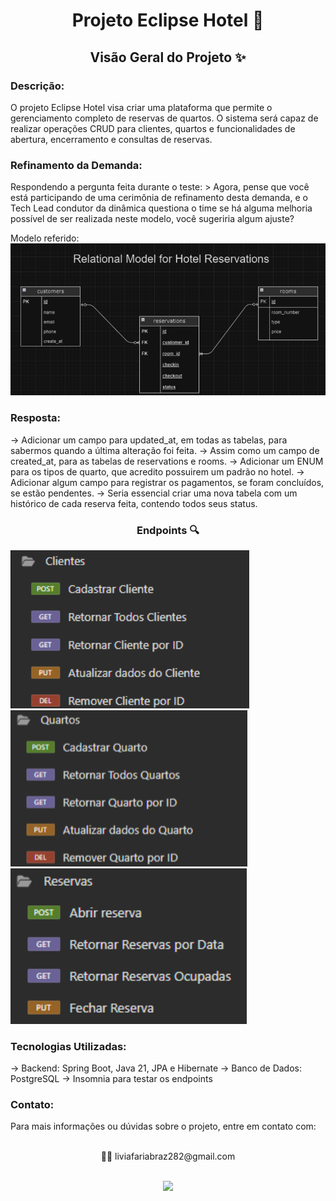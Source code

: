 <div align="center">
  <h1> Projeto Eclipse Hotel 🏨 </h1>
</div>

<h2 align="center"> Visão Geral do Projeto ✨ </h2>

<h3> Descrição: </h3>
O projeto Eclipse Hotel visa criar uma plataforma que permite o gerenciamento completo de reservas de quartos. O sistema será capaz de realizar operações CRUD para clientes, quartos e funcionalidades de abertura, encerramento e consultas de reservas.

<h3> Refinamento da Demanda: </h3>
Respondendo a pergunta feita durante o teste:
> Agora, pense que você está participando de uma cerimônia de refinamento desta demanda, e o Tech Lead condutor da dinâmica questiona o time se há alguma melhoria possível de ser realizada neste modelo, você sugeriria algum ajuste?

Modelo referido:
<br>
![Modelo](images/modelo.png)

<h3> Resposta: </h3>
    -> Adicionar um campo para updated_at, em todas as tabelas, para sabermos quando a última alteração foi feita.
    -> Assim como um campo de created_at, para as tabelas de reservations e rooms.
    -> Adicionar um ENUM para os tipos de quarto, que acredito possuirem um padrão no hotel.
    -> Adicionar algum campo para registrar os pagamentos, se foram concluídos, se estão pendentes.
    -> Seria essencial criar uma nova tabela com um histórico de cada reserva feita, contendo todos seus status. 

<h3 align="center"> Endpoints 🔍 </h3>

![Endpoints Clientes](images/cliente.png)
![Endpoints Quartos](images/quarto.png)
![Endpoints Reservas](images/reserva.png)

<h3> Tecnologias Utilizadas: </h3>
    -> Backend: Spring Boot, Java 21, JPA e Hibernate
    -> Banco de Dados: PostgreSQL
    -> Insomnia para testar os endpoints

<h3> Contato: </h3>
Para mais informações ou dúvidas sobre o projeto, entre em contato com: 
<div align="center"><br>
  <p> ✍🏾 liviafariabraz282@gmail.com </p>
  <br><a href="https://www.linkedin.com/in/liviabraz/" target="_blank">
    <img src="https://img.shields.io/badge/-LinkedIn-%230077B5?style=for-the-badge&logo=linkedin&logoColor=white" target="_blank">
  </a> 
</div>